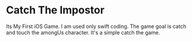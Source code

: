 # Catch The Impostor
Its My First iOS Game. I am used only swift coding. The game goal is catch and touch the amongUs character. It's a simple catch the game.

